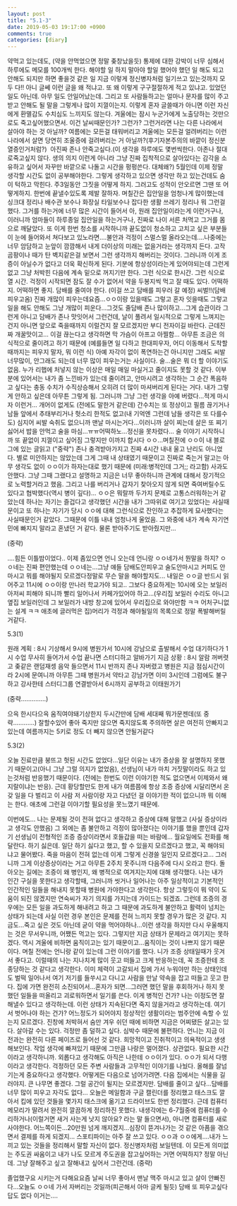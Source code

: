 ```yaml
---
layout: post
title: "5.1-3"
date: 2019-05-03 19:17:00 +0900
comments: true 
categories: [diary] 
---
```


약먹고 있는데도, (약을 안먹었으면 정말 좆창났을듯) 통제에 대한 강박이 너무 심해서 하루에도 메모를 100개씩 한다. 해야할 일 하지 말아야 할일 했어야 했던 일 해도 되고 안해도 되지만 하면 좋을것 같은 일 지금 이렇게 정신병자처럼 일기쓰고 있는것까지 모두 다!! 아니 글쎄 이런 글을 왜 적냐고. 또 왜 이렇게 구구절절하게 적고 있냐고. 있었던 일도 아닌데. 아무 일도 안일어났는데. 그리고 또 사람들하고는 얼마나 문자를 많이 주고 받고 안해도 될 말을 그렇게나 많이 지껄이는지. 이렇게 혼자 글쓸때가 아니면 이런 자신에게 환멸감도 수치심도 느끼지도 않는다. 겨울에는 잠시 누군가에게 노출당하는 것만으로도 죽고싶어했으면서. 이건 날씨때문인가? 그런가? 그런거라면 나는 다른 나라에서 살아야 하는 것 아닐까? 여름에는 모든걸 태워버리고 겨울에는 모든걸 얼려버리는 이런 나라에서 살면 당연히 조울증에 걸려버리는 거 아닐까?(후기자본주의의 바깥이 정신분열증인거처럼?)
 아진짜 존나 안죽고싶다.(이 생각을 하루에도 몇번씩한다. 아존나 절대로죽고싶지 않다. 생의 의지 이런게 아니라 그냥 진짜 집착적으로 살아있다는 감각을 소유하고 싶어서 자꾸만 바깥으로 나돌고 시간을 펑펑쓴다. 대체왜?)
5월인데 이제 정말 생각할 시간도 없이 공부해야한다. 그렇게 생각하고 있으면 생각만 하고 있는건데도 숨이 턱하고 막힌다. 주3일동안 그짓을 어떻게 하지. 그러고도 성적이 안오르면 그땐 또 어떻게하지. 한번에 끝낼수있도록 제발 잘하자.
며칠간은 집안일을 엄청나게 많이했는데 싱크대 정리나 배수관 보수나 화장실 타일보수나 잡다한 생활 쓰레기 정리나 뭐 그런걸 했다. 그거를 하는거에 너무 많은 시간이 들어서 아, 원래 집안일이라는게 이런거구나, 이러니까 엄마들이 하루종일 집안일을 하는거구나, 진짜로 나이 서른 처먹고 그거를 몸으로 깨달았다. 또 이게 한번 청소를 시작하니까 끝도없이 청소하고 고치고 싶은 부분들이 눈에 들어와서 쳐다보고 있노라면....불안과 걱정이 스멀스멀 올라오는데....나중에는 너무 암담하고 눈앞이 깜깜해서 내게 더이상의 미래는 없을거라는 생각까지 든다. 고작 곰팡이나 때가 탄 벽지같은걸 보면서 그런 생각까지 해버리는 것이다. 그러니까 이게 조증이 아닐수가 없다고 더욱 확신하게 된다. 기분에 항상성이라는게 있어야되는데 그런게 없고 그냥 처박힌 다음에 계속 밑으로 꺼지기만 한다. 그런 식으로 한시간. 그런 식으로 열 시간. 걱정이 시작되면 잠도 잘 수가 없어서 약을 두봉지씩 먹고 잘 때도 있다. 어떡하지. 어떡하면 좋지.
담배를 줄여야 한다. (이걸 쓰고 담배를 피우러 갈  예정)
씨벌!!(담배피우고옴)
진짜 개많이 피우는데요즘...ㅇㅇ이랑 있을때도 그렇고 혼자 잇을때도 그렇고 일을 해도 안해도 그냥 개많이 피운다...그것도 줄담배 존나 많이하고...그게 습관이라 그런게 아니고 담배가 존나 맛잇어서 그런건데, 날이 풀려서 일시적으로 그렇게 느껴지는건지 아니면 앞으로 죽을때까지 이럴건지 잘 모르겠지만 부디 전자이길 바란다. 근데진짜 개꿀맛이고... 이걸 끊는다고 생각하면 막 가슴이 아프고 아찔함... 
아무튼 조금은 의식적으로 줄이려고 하기 때문에 (예를들면 일 다하고 한대피우자, 어디 이동해서 도착할때까지는 피우지 말자, 뭐 이런 식) 아예 자각이 없이 폭연하는건 아니지만 그래도 씨발 너무많이, 안그래도 되는데 너무 많이 피우는거는 사실이다. 술...술은 뭐 더 할 이야기도 없음. 누가 리햅에 처넣지 않는 이상은 매일 매일 마실거고 줄이지도 못할 것 같다. 이부분에 있어서는 내가 좀 느낀바가 있는데 줄이려고, 안마시려고 생각하는 그 순간 폭음하고 싶다는 충동 수치가 수직상승해서 오히려 더 많이 마셔버리게 된다는 거다. 내가 그렇게 안하고 싶은데 아무튼 그렇게 됨. 그러니까 그냥 그런 생각을 아예 버렸다...적게 마시자 이런거... 개어이 없게도 (전에도 말한거 같은데) 간수치는 또 정상이고 필름 끊기거나 남들 앞에서 추태부리거나 헛소리 한적도 없고(내 기억엔 그런데 남들 생각은 또 다를수도) 심지어 씨발 숙취도 없으니까 맨날 마시는거다...이러니까 살이 찌는데 살은 또 찌기 싫어서 밥을 안먹고 술을 마심...ㅠㅠ어떡하노...정신을 못차렸다...
술 이야기 시작하니까 또 끝없이 지껄이고 싶어짐 그렇지만 이까지 합시다 
ㅇㅇ...며칠전에 ㅇㅇ이 내 블로그에 있는 글읽고 ("중략") 존나 충격받아가지고 진짜 4시간 내내 울고 난리도 아니었다. 별로 미안하지는 않았는데 그게 그때 내 상태였기 때문이고 진짜로 죽는거 말고는 아무 생각도 없이 ㅇㅇ이가 하자는대로 했기 때문에 (미래:병적인데 그거;; 라고함) 사과도 안했다. 그냥 그때 그랬다고 설명하고 지금은 너무 좋아하니까 관계에 대해서 장기적으로 노력할거라고 했음. 그리고  나를 버리거나 갑자기 찾아오지 않게 되면 죽여버릴수도  있다고 협박했다(역시 병이 깊다)... ㅇㅇ은 뭐랄까 두가지 문제로 고통스러워하는거 같았는데 하나는 자기는 즐겁다고 생각했던 시간을 내가 그따위로 여기고 있었다는 사실때문이고 또 하나는 자기가 당시 ㅇㅇ에 대해 그런식으로 잔인하고 추잡하게 묘사했다는 사실때문인거 같았다. 그때문에 이틀 내내 엄청나게 울었음. 그 와중에 내가 계속 자기연민에 빠지지 말라고 혼냈던 거 같다. 물론 받아주기도 받아줬지만...

(중략)

....힘든 이틀밤이었다..
이제 좀있으면 언니 오는데 언니랑 ㅇㅇ네가서 뭔말을 하지? ㅇㅇ네는 진짜 편안했는데 ㅇㅇ네는...그냥 얘들 담배도안피우고 술도안마시고 커피도 안마시고 뭐를 해야될지 모르겠다정말로 무슨 말을 해야할지도...
내일은 ㅇㅇ글 반드시 읽어주고 11시에 ㅇㅇ이랑 만나러 학교가야 되고..
그보다 중요하게는 10시에 오는 보일러 아저씨 피해야 되니까 빨리 일어나서 카페가있어야 하고...(우리집 보일러 수리도 아니고 옆집 보일러인데 그 보일러가 내방 창고에 있어서 우리집으로 와야만함 ㅋㅋ 어처구니없는 설계 ㅋㅋ 애초에 글러먹은 집)머리가 걱정과 해야될일의 목록으로 정말 폭발해버릴거같다.  




5.3(1)

원래 계획 : 8시 기상해서 9시에 병원가서 10시에 강남으로 출발해서 수업 대기하다가 1시 수업 무사히 들어가서 수업 끝나면 스터디하고 알바가기
지금 상황 : 8시 알람 꺼버렷고 좆같은 랜덤재셍 음악 들으면서 11시 반까지 존나 자버렸고 병원은 지금 점심시간이라 2시에 문여니까 아무튼 그때 병원가서 약타고 강남가면 이미 3시인데 그럼에도 불구하고 강사한테 스터디그룹 연결받아서 6시까지 공부하고 이태원가기 

(중략..............)

으윽 한시다으윽 움직여야돼기상한지 두시간만에 담배 세대째 뭐가문젠데(또 중략............)
잘할수있어 좋아 죽지만 않으면 죽지않도록 주의하면 살은 여전히 안빠지고 있는데 여름까지는 5키로 정도 더 빼지 않으면 안될거같다 








5.3(2)

오늘 진료만큼 붕뜨고 헛된 시간도 없었다...일단 이유는 내가 증상을 잘 설명하지 못했기 때문이고(아니 그냥 그럴 의지가 없었음), 선생님이 내가 마치 거짓말이라도 하고 있는것처럼 반응했기 때문이다. (전에는 한번도 이런 이야기한 적도 없으면서 이제와서 왜 지랄이냐는 반응). 근데 황당할만도 한게 내가 여름쯤에 항상 조증 증상에 시달리면서 온갖 일을 다 벌리고 이 사람 저 사람이랑 자고 다녔던 걸 이야기한 적이 없으니까 뭐 이해는 한다. 애초에 그런걸 이야기할 필요성을 못느꼈기 때문에. 

이번에도... 나는 문제될 것이 전혀 없다고 생각하고 증상에 대해 말했고 (사실 증상이라고 생각도 안했음) 그 외에는 좀 불안하고 걱정이 많아졌다는 이야기를 했을 뿐인데 갑자기 선생님이 전형적인 조증 증상이라면서 호들갑을 떠는 바람에... 월요일에도 전화를 해달란다. 하기 싫은데. 일단 하기 싫다고 했고, 할 수 있을지 모르겠다고 했고, 꼭 해야되냐고 물어봤다. 죽을 마음이 전혀 없는데 이게 그렇게 신경쓸 일인지 모르겠다고... 그러니까 그게 이상증상이라는 거고 아무튼 2주치 못주니까 다음주에 다시 오라고 한다. 
돌아오는 길에는 조증이 왜 병인지, 왜 병적으로 여겨지는지에 대해 생각했다. 나는 내가 인간 구실을 못한다고 생각할때, 그러니까 씻거나 일어나는 아주 일상적이고 기본적인 인간적인 일들을 해내지 못할때 병원에 가야한다고 생각한다. 항상 그렇듯이 뭐 약이 도움이 되진 않겠지만 연숙씨가 자기 의지를 가지는데 가이드는 되겠죠. 그런데 조증의 경우에는 모든 일을 과도하게 해내려고 하고 그 때문에 과도하게 불안하고 활력이 넘치는 상태가 되는데 사실 이런 경우 본인은 문제를 전혀 느끼지 못할 경우가 많은 것 같다. 지금도...죽고 싶은 것도 아닌데 굳이 약을 먹어야하나...이런 생각을 하지만 다시 우울해지는 것은 무서우니까, 어쨌든 먹고는 있다. 그렇지만 지금 상태가 문제라고 여기지는 못하겠다. 역시 겨울에 비하면 움직이고는 있기 때문이고...움직이는 것이 나쁘지 않기 때문이다. 며칠 전에는 언니랑 같이 있는데 그런 이야기를 했다. 니가 조증 상태일때가 웃겨서 좋다고. 이럴때의 나는 지나치게 많이 웃고 떠들고 크게 반응하는데, 꼭 조증한테 조종당하는 것 같다고 생각한다. 이미 체력이 고갈되서 집에 가서 누워야만 하는 상태인데도 벌떡 일어나서 여기 저기를 들쑤시고 다니고 사람을 만날 약속을 잡고 떠들고 웃고 한다. 집에 가면 완전히 소진되어서...혼자가 되면...그러면 했던 말을 후회하거나 하지 못했던 일들을 떠올리고 괴로워하면서 일기를 쓴다. 이게 병적인 건가? 나는 이정도면 잘 해낼수 있다고 생각하는데. 이런 상태가 지속된다면 죽지 않을거라고 생각하는데. 여기서 벗어나야 하는 건가? 어느정도가 되어야지 정상적인 생활이라는 범주안에 속할 수 있는지 모르겠다. 진창에 처박혀서 숨만 겨우 쉬던 때에 비하면 지금은 어찌됐든 살고는 있다. 살아갈 수는 있다. 
걱정만 좀 덜하고 싶다. 심박수 때문에 불편하다.
언니는 지금 이전과는 완전히 다른 페이즈로 들어선 것 같다. 희망적이고 진취적이고 의욕적이고 생생해보인다. 작업 생각에 빠져있기 때문에 그만큼 나랑은 멀어졌다. 상관없다. 필요한 시간이라고 생각하니까. 외롭다고 생각해도 아직은 나한테 ㅇㅇ이가 있다. ㅇㅇ가 되서 다행이라고 생각한다. 걱정하던 모든 주변 사람들과 고무적인 이야기를 나눴다. 올해를 잘넘기는게 중요하다고 생각했다. 어떻게든 다음으로 넘어가려면.
다음 집에서는 식물을 길러야지. 큰 나무면 좋겠다. 그럴 공간이 될지는 모르겠지만. 
담배를 줄이고 싶다...담배를 너무 많이 피우고 자각도 없다...
오늘은 메일함과 구글 캘린더를 정리했고 태스크도 깔아서 킵에 있던 것들을 몇가지 태스크에 옮기고 드라이브도 한번 정리했다. 근데 컴퓨터 메모리가 딸려서 완전히 깔끔하게 정리하진 못했다. 내생각에는 6-7월중에 컴퓨터를 수리하거나(이럴거면 새거 사는게 낫지 않아요? 라는 말 들으면서), 아니면 컴퓨터를 새로 사야한다. 어느쪽이든...20만원 넘게 깨지겠지...심장이 뜯겨나가는 것 같은 아픔을 겪으면서 결제를 하게 되겠지...
스포티파이는 아주 잘 쓰고 있다. 
ㅇㅇ과 ㅇㅇ에게....내가 느끼고 있는 것들을 정리해서 말할 자신이 없다. 정신병자처럼 보일텐데. 이 모든게 의미없는 주도권 싸움이고 내가 나도 모르게 주도권을 잡고싶어하는 거면 어떡하지? 정말 아닌데. 그냥 잘해주고 싶고 잘해내고 싶어서 그런건데. 
(중략)

졸업했구요 시키는거 다해요요즘 날씨 너무 좋아서 맨날 맥주 마시고 있고 살이 안빠진다...오늘도 ㅇㅇ네 가서 자버리는 것일까(피곤해서 아마 글케 될듯)
담배 또 피우고싶다 답도 없다 이거는....


 
